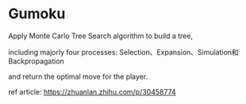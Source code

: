 Gumoku
=========

Apply Monte Carlo Tree Search algorithm to build a tree,

including majorly four processes:
  Selection、Expansion、Simulation和Backpropagation

and return the optimal move for the player. 

ref article:
https://zhuanlan.zhihu.com/p/30458774
